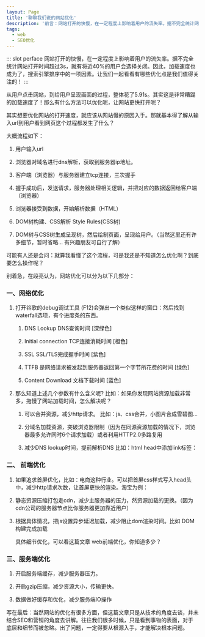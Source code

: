 ```yaml
---
layout: Page
title: '聊聊我们说的网站优化'
description: '前言：网站打开的快慢，在一定程度上影响着用户的流失率。据不完全统计网站打开时间超过3s，就有将近40%的用户会选择关闭。因此，加载速度也成为了，搜索引擎排序中的一项因素。让我们一起看看有哪些优化点是我们值得关注的！'
tags: 
  - web
  - SEO优化
---
```


::: slot perface
  网站打开的快慢，在一定程度上影响着用户的流失率。据不完全统计网站打开时间超过3s，就有将近40%的用户会选择关闭。因此，加载速度也成为了，搜索引擎排序中的一项因素。让我们一起看看有哪些优化点是我们值得关注的！
:::

  从用户点击网站，到给用户呈现画面的过程，整体花了5.91s。其实这是非常糟蹋的加载速度了！那么有什么方法可以优化呢，让网站更快打开呢？
  
  其实想要优化网站的打开速度，就应该从网站慢的原因入手。那就基本得了解从输入url到用户看到网页这个过程都发生了什么？

  大概流程如下：
        
  1. 用户输入url 

  2. 浏览器对域名进行dns解析，获取到服务器ip地址。

  3. 客户端（浏览器）与服务器建立tcp连接，三次握手

  4. 握手成功后，发送请求，服务器处理相关逻辑，并把对应的数据返回给客户端（浏览器）

  5. 浏览器接受到数据，开始解析数据（HTML）

  6. DOM树构建、CSS解析 Style Rules(CSS树)

  7. DOM树与CSS树生成呈现树，然后绘制页面，呈现给用户。（当然这里还有许多细节，暂时省略... 有兴趣朋友可自行了解）

  可能有人还是会问：就算我看懂了这个流程，可是我还是不知道怎么优化啊？到底要怎么操作呢？

  别着急，在段亮认为，网站优化可以分为以下几部分：

### 一、网络优化

1. 打开谷歌的debug调试工具 (F12)会弹出一个类似这样的窗口：然后找到waterfall选项，有个进度条的东西。

    1. DNS Lookup DNS查询时间 [深绿色]

    2. Initial connection TCP连接消耗时间 [橙色]

    3. SSL SSL/TLS完成握手时间 [紫色]

    4. TTFB 是网络请求被发起到服务器返回第一个字节所花费的时间 [绿色]

    5. Content Download 文档下载时间 [蓝色]

2. 那么知道上述几个参数有什么含义呢? 比如：如果你发现网站资源加载非常多，拖慢了网站加载时间，怎么解决呢？

    1. 可以合并资源，减少http请求。 比如：js、css合并，小图片合成雪碧图... 

    2. 分域名加载资源，突破浏览器限制（因为在同源资源加载的情况下，浏览器最多允许同时6个请求加载）或者利用HTTP2.0多路复用

    3. 减少DNS lookup时间，提前解析DNS 比如：html head中添加link标签：
    
### 二、 前端优化
1. 如果追求首屏优化，比如：电商这种行业。可以把首屏css样式写入head头中，减少http请求次数，让首屏更快的渲染。淘宝为例：


2. 静态资源压缩打包走cdn，减少主服务器的压力，然资源加载的更换。（因为cdn公司的服务器节点比你服务器更加靠近用户）

3. 根据具体情况，把js设置异步延迟加载，减少阻止dom渲染时间。比如
DOM构建完成加载

    具体细节优化，可以看这篇文章 web前端优化，你知道多少？

### 三、服务端优化

  1. 开启服务端缓存，减少服务器压力。

  2. 开启gzip压缩，减少资源大小，传输更快。

  3. 数据做好缓存和优化，减少服务端IO操作

  写在最后：当然网站的优化有很多方面，但这篇文章只是从技术的角度去谈，并未结合SEO和营销的角度去讲解。往往我们很多时候，只是看到事物的表面，对于底层和细节而被忽略。出了问题，一定得要从根源入手，才能解决根本问题。
